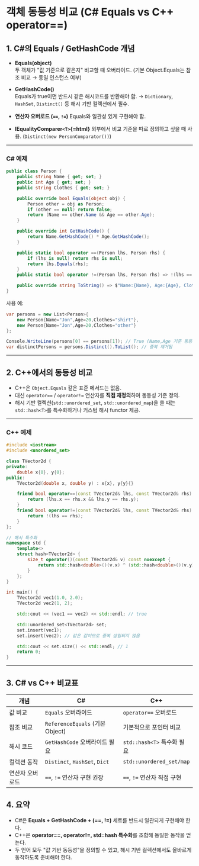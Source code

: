 # 객체 동등성 비교 (C# Equals vs C++ operator==)

## 1. C#의 Equals / GetHashCode 개념

-   **Equals(object)**\
    두 객체가 "값 기준으로 같은지" 비교할 때 오버라이드.
    (기본 Object.Equals는 참조 비교 → 동일 인스턴스 여부)

-   **GetHashCode()**\
    Equals가 true이면 반드시 같은 해시코드를 반환해야 함.
    → `Dictionary`, `HashSet`, `Distinct()` 등 해시 기반 컬렉션에서
    필수.

-   **연산자 오버로드 (`==`, `!=`)**
    Equals와 일관성 있게 구현해야 함.

-   **IEqualityComparer`<T>`{=html}**
    외부에서 비교 기준을 따로 정의하고 싶을 때 사용.
    (`Distinct(new PersonComparator())`)

------------------------------------------------------------------------

### C# 예제

``` csharp
public class Person {
    public string Name { get; set; }
    public int Age { get; set; }
    public string Clothes { get; set; }

    public override bool Equals(object obj) {
        Person other = obj as Person;
        if (other == null) return false;
        return (Name == other.Name && Age == other.Age);
    }

    public override int GetHashCode() {
        return Name.GetHashCode() * Age.GetHashCode();
    }

    public static bool operator ==(Person lhs, Person rhs) {
        if (lhs is null) return rhs is null;
        return lhs.Equals(rhs);
    }
    public static bool operator !=(Person lhs, Person rhs) => !(lhs == rhs);

    public override string ToString() => $"Name:{Name}, Age:{Age}, Clothes:{Clothes}";
}
```

사용 예:

``` csharp
var persons = new List<Person>{
    new Person{Name="Jon",Age=20,Clothes="shirt"},
    new Person{Name="Jon",Age=20,Clothes="other"}
};

Console.WriteLine(persons[0] == persons[1]); // True (Name,Age 기준 동등성)
var distinctPersons = persons.Distinct().ToList(); // 중복 제거됨
```

------------------------------------------------------------------------

## 2. C++에서의 동등성 비교

-   C++은 `Object.Equals` 같은 표준 메서드는 없음.
-   대신 `operator==` / `operator!=` 연산자를 **직접 재정의**하여 동등성
    기준 정의.
-   해시 기반 컬렉션(`std::unordered_set`, `std::unordered_map`)을 쓸
    때는
    `std::hash<T>`를 특수화하거나 커스텀 해시 functor 제공.

------------------------------------------------------------------------

### C++ 예제

``` cpp
#include <iostream>
#include <unordered_set>

class TVector2d {
private:
    double x{0}, y{0};
public:
    TVector2d(double x, double y) : x{x}, y{y}{}

    friend bool operator==(const TVector2d& lhs, const TVector2d& rhs) {
        return (lhs.x == rhs.x && lhs.y == rhs.y);
    }
    friend bool operator!=(const TVector2d& lhs, const TVector2d& rhs) {
        return !(lhs == rhs);
    }
};

// 해시 특수화
namespace std {
    template<>
    struct hash<TVector2d> {
        size_t operator()(const TVector2d& v) const noexcept {
            return std::hash<double>()(v.x) ^ (std::hash<double>()(v.y) << 1);
        }
    };
}

int main() {
    TVector2d vec1(1.0, 2.0);
    TVector2d vec2(1, 2);

    std::cout << (vec1 == vec2) << std::endl; // true

    std::unordered_set<TVector2d> set;
    set.insert(vec1);
    set.insert(vec2); // 같은 값이므로 중복 삽입되지 않음

    std::cout << set.size() << std::endl; // 1
    return 0;
}
```

------------------------------------------------------------------------

## 3. C# vs C++ 비교표

| 개념            | C#                           | C++                        |
|-----------------|------------------------------|----------------------------|
| 값 비교         | `Equals` 오버라이드          | `operator==` 오버로드      |
| 참조 비교       | `ReferenceEquals` (기본 Object) | 기본적으로 포인터 비교    |
| 해시 코드       | `GetHashCode` 오버라이드 필요 | `std::hash<T>` 특수화 필요 |
| 컬렉션 동작     | `Distinct`, `HashSet`, `Dict` | `std::unordered_set/map`   |
| 연산자 오버로드 | `==`, `!=` 연산자 구현 권장  | `==`, `!=` 연산자 직접 구현 |


## 4. 요약

-   C#은 **Equals + GetHashCode + (==, !=)** 세트를 반드시 일관되게
    구현해야 한다.
-   C++은 **operator==, operator!=, std::hash 특수화**를 조합해 동일한
    동작을 얻는다.
-   두 언어 모두 "값 기반 동등성"을 정의할 수 있고, 해시 기반
    컬렉션에서도 올바르게 동작하도록 준비해야 한다.
